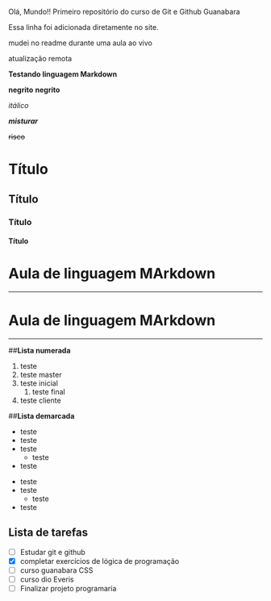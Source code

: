 Olá, Mundo!!
Primeiro repositório do curso de Git e Github Guanabara 

Essa linha foi adicionada diretamente no site.

mudei no readme durante uma aula ao vivo

atualização remota

**Testando linguagem Markdown**

**negrito**
__negrito__

*itálico*

__*misturar*__

~~risco~~


# Título
## Título
### Título
#### Título

# Aula de linguagem MArkdown
***

# Aula de linguagem MArkdown
---

##__Lista numerada__
1. teste
1. teste master
1. teste inicial
   1. teste final
1. teste cliente
   
##__Lista demarcada__

* teste
* teste
* teste
   * teste
* teste

- teste
- teste
   - teste
- teste

## __Lista de tarefas__

- [ ] Estudar git e github
- [x] completar exercícios de lógica de programação
- [ ] curso guanabara CSS
- [ ] curso dio  Everis
- [ ] Finalizar projeto programaria
